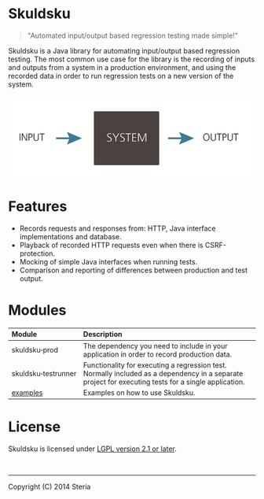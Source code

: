 Skuldsku
========

> "Automated input/output based regression testing made simple!"

Skuldsku is a Java library for automating input/output based regression testing. The most common use case for the library is the recording of inputs and outputs from a system in a production environment, and using the recorded data in order to run regression tests on a new version of the system.

![Blackbox system](site/blackbox.png)

# Features
* Records requests and responses from: HTTP, Java interface implementations and database.
* Playback of recorded HTTP requests even when there is CSRF-protection.
* Mocking of simple Java interfaces when running tests.
* Comparison and reporting of differences between production and test output.

# Modules
|Module                   |Description|
|:------------------------|:----------|
|skuldsku&#8209;prod      |The dependency you need to include in your application in order to record production data.|
|skuldsku&#8209;testrunner|Functionality for executing a regression test. Normally included as a dependency in a separate project for executing tests for a single application.|
|[examples](examples/README.md)|Examples on how to use Skuldsku.|



# License
Skuldsku is licensed under [LGPL version 2.1 or later](LICENSE.txt).


<br />

-------------------------
Copyright (C) 2014 Steria
